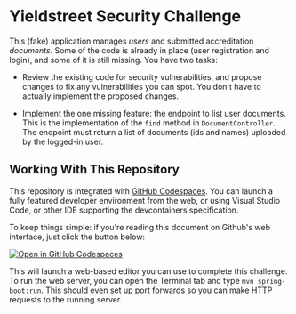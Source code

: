 # Yieldstreet Security Challenge

This (fake) application manages _users_ and submitted accreditation _documents_. Some of the code is already in place (user registration and login), and some of it is still missing. You have two tasks:

- Review the existing code for security vulnerabilities, and propose changes to fix any vulnerabilities you can spot. You don't have to actually implement the proposed changes.

- Implement the one missing feature: the endpoint to list user documents. This is the implementation of the `find` method in `DocumentController`. The endpoint must return a list of documents (ids and names) uploaded by the logged-in user.

## Working With This Repository

This repository is integrated with [GitHub Codespaces][1]. You can launch a fully featured developer environment from the web, or using Visual Studio Code, or other IDE supporting the devcontainers specification.

To keep things simple: if you're reading this document on Github's web interface, just click the button below:

[![Open in GitHub Codespaces](https://github.com/codespaces/badge.svg)](https://codespaces.new/yieldstreet/security-challenge/tree/devcontainer)

This will launch a web-based editor you can use to complete this challenge. To run the web server, you can open the Terminal tab and type `mvn spring-boot:run`. This should even set up port forwards so you can make HTTP requests to the running server.

[1]: https://github.com/features/codespaces
